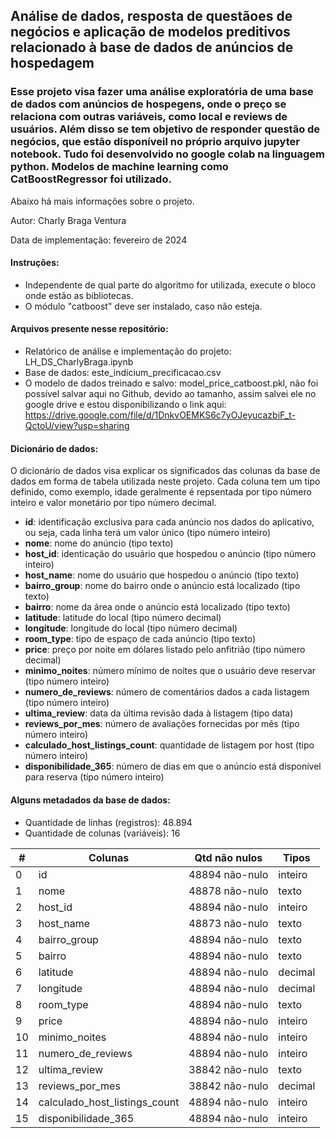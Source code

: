 ## Análise de dados, resposta de questãoes de negócios e aplicação de modelos preditivos relacionado à base de dados de anúncios de hospedagem

### Esse projeto visa fazer uma análise exploratória de uma base de dados com anúncios de hospegens, onde o preço se relaciona com outras variáveis, como local e reviews de usuários. Além disso se tem objetivo de responder questão de negócios, que estão disponíveil no próprio arquivo jupyter notebook. Tudo foi desenvolvido no google colab na linguagem python. Modelos de machine learning como CatBoostRegressor foi utilizado.
Abaixo há mais informações sobre o projeto.

Autor: Charly Braga Ventura

Data de implementação: fevereiro de 2024

#### Instruções:
* Independente de qual parte do algoritmo for utilizada, execute o bloco onde estão as bibliotecas.
* O módulo "catboost" deve ser instalado, caso não esteja.

#### Arquivos presente nesse repositório:
* Relatórico de análise e implementação do projeto: LH_DS_CharlyBraga.ipynb
* Base de dados: este_indicium_precificacao.csv
* O modelo de dados treinado e salvo: model_price_catboost.pkl, não foi possível salvar aqui no Github, devido ao tamanho, assim salvei ele no google drive e estou disponibilizando o link aqui: https://drive.google.com/file/d/1DnkvOEMKS6c7yOJeyucazbiF_t-QctoU/view?usp=sharing
  

#### Dicionário de dados:
O dicionário de dados visa explicar os significados das colunas da base de dados em forma de tabela utilizada neste projeto. 
Cada coluna tem um tipo definido, como exemplo, idade geralmente é repsentada por tipo número inteiro e valor monetário por tipo número decimal.
*  **id**: identificação exclusiva para cada anúncio nos dados do aplicativo, ou seja, cada linha terá um valor único (tipo número inteiro)
*  **nome**: nome do anúncio (tipo texto)
*  **host_id**: identicação do usuário que hospedou o anúncio (tipo número inteiro)
*  **host_name**: nome do usuário que hospedou o anúncio (tipo texto)
*  **bairro_group**: nome do bairro onde o anúncio está localizado (tipo texto)
*  **bairro**: nome da área onde o anúncio está localizado (tipo texto)
*  **latitude**: latitude do local (tipo número decimal)
*  **longitude**: longitude do local (tipo número decimal)
*  **room_type**: tipo de espaço de cada anúncio  (tipo texto)
*  **price**: preço por noite em dólares listado pelo anfitrião (tipo número decimal)
*  **minimo_noites**: número mínimo de noites que o usuário deve reservar (tipo número inteiro)
*  **numero_de_reviews**: número de comentários dados a cada listagem (tipo número inteiro)
*  **ultima_review**: data da última revisão dada à listagem (tipo data)
*  **reviews_por_mes**: número de avaliações fornecidas por mês (tipo número inteiro)
*  **calculado_host_listings_count**: quantidade de listagem por host  (tipo número inteiro)
*  **disponibilidade_365**: número de dias em que o anúncio está disponível para reserva (tipo número inteiro)

#### Alguns metadados da base de dados:
* Quantidade de linhas (registros): 48.894
* Quantidade de colunas (variáveis): 16
  
| #   | Colunas                        | Qtd não nulos | Tipos    |
|-----|--------------------------------|---------------|----------|
| 0   | id                             | 48894 não-nulo| inteiro  |
| 1   | nome                           | 48878 não-nulo| texto    |
| 2   | host_id                        | 48894 não-nulo| inteiro  |
| 3   | host_name                      | 48873 não-nulo| texto    |
| 4   | bairro_group                   | 48894 não-nulo| texto    |
| 5   | bairro                         | 48894 não-nulo| texto    |
| 6   | latitude                       | 48894 não-nulo| decimal  |
| 7   | longitude                      | 48894 não-nulo| decimal  |
| 8   | room_type                      | 48894 não-nulo| texto    |
| 9   | price                          | 48894 não-nulo| inteiro  |
| 10  | minimo_noites                  | 48894 não-nulo| inteiro  |
| 11  | numero_de_reviews              | 48894 não-nulo| inteiro  |
| 12  | ultima_review                  | 38842 não-nulo| texto    |
| 13  | reviews_por_mes                | 38842 não-nulo| decimal  |
| 14  | calculado_host_listings_count  | 48894 não-nulo| inteiro  |
| 15  | disponibilidade_365            | 48894 não-nulo| inteiro  |


